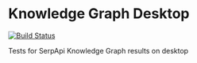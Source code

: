# Knowledge Graph Desktop

[![Build Status](https://travis-ci.org/serpapi/test-knowledge-graph-desktop.svg?branch=master)](https://travis-ci.org/serpapi/test-knowledge-graph-desktop)

Tests for SerpApi Knowledge Graph results on desktop
